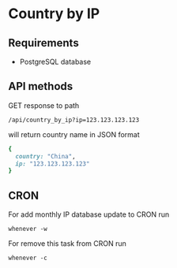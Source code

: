 # Country by IP

## Requirements

* PostgreSQL database

## API methods

GET response to path
```
/api/country_by_ip?ip=123.123.123.123
```

will return country name in JSON format
```ruby
{
  country: "China",
  ip: "123.123.123.123"
}
```

## CRON

For add monthly IP database update to CRON run
```
whenever -w
```

For remove this task from CRON run
```
whenever -c
```
